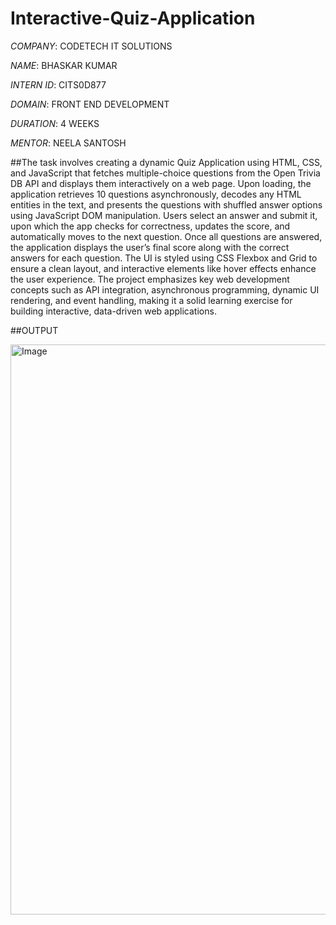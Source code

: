 # Interactive-Quiz-Application

*COMPANY*: CODETECH IT SOLUTIONS

*NAME*: BHASKAR KUMAR

*INTERN ID*: CITS0D877

*DOMAIN*: FRONT END DEVELOPMENT

*DURATION*: 4 WEEKS

*MENTOR*: NEELA SANTOSH

##The task involves creating a dynamic Quiz Application using HTML, CSS, and JavaScript that fetches multiple-choice questions from the Open Trivia DB API and displays them interactively on a web page. Upon loading, the application retrieves 10 questions asynchronously, decodes any HTML entities in the text, and presents the questions with shuffled answer options using JavaScript DOM manipulation. Users select an answer and submit it, upon which the app checks for correctness, updates the score, and automatically moves to the next question. Once all questions are answered, the application displays the user’s final score along with the correct answers for each question. The UI is styled using CSS Flexbox and Grid to ensure a clean layout, and interactive elements like hover effects enhance the user experience. The project emphasizes key web development concepts such as API integration, asynchronous programming, dynamic UI rendering, and event handling, making it a solid learning exercise for building interactive, data-driven web applications.

##OUTPUT

<img width="1900" height="912" alt="Image" src="https://github.com/user-attachments/assets/d27165c8-b6f8-41e0-803d-40c1a8677ab4" />
